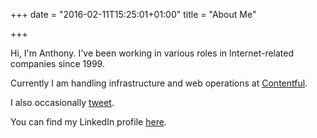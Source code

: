 +++
date = "2016-02-11T15:25:01+01:00"
title = "About Me"

+++

Hi, I'm Anthony. I've been working in various roles in Internet-related companies since 1999.

Currently I am handling infrastructure and web operations at [Contentful](https://www.contentful.com).

I also occasionally [tweet](https://twitter.com/elblivion).

You can find my LinkedIn profile [here](https://de.linkedin.com/in/anthonystanton).

<!--more-->


